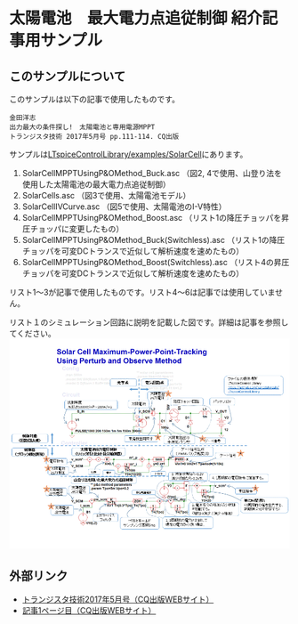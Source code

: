# 太陽電池　最大電力点追従制御 紹介記事用サンプル

## このサンプルについて
このサンプルは以下の記事で使用したものです。

```
金田洋志
出力最大の条件探し!　太陽電池と専用電源MPPT
トランジスタ技術 2017年5月号 pp.111-114. CQ出版
```

サンプルは[LTspiceControlLibrary/examples/SolarCell](../../SolarCell)にあります。
1. SolarCellMPPTUsingP&OMethod_Buck.asc （図2, 4で使用、山登り法を使用した太陽電池の最大電力点追従制御）
2. SolarCells.asc （図3で使用、太陽電池モデル）
3. SolarCellIVCurve.asc （図5で使用、太陽電池のI-V特性）
4. SolarCellMPPTUsingP&OMethod_Boost.asc （リスト1の降圧チョッパを昇圧チョッパに変更したもの）
5. SolarCellMPPTUsingP&OMethod_Buck(Switchless).asc （リスト1の降圧チョッパを可変DCトランスで近似して解析速度を速めたもの）
6. SolarCellMPPTUsingP&OMethod_Boost(Switchless).asc （リスト4の昇圧チョッパを可変DCトランスで近似して解析速度を速めたもの）

リスト1～3が記事で使用したものです。リスト4～6は記事では使用していません。
  
リスト１のシミュレーション回路に説明を記載した図です。詳細は記事を参照してください。
![SolarCellMPPTUsingP&OMethod_Buck](SolarCellMPPTUsingP&OMethod_Buck.gif)

## 外部リンク
- [トランジスタ技術2017年5月号（CQ出版WEBサイト）](http://toragi.cqpub.co.jp/tabid/825/Default.aspx)
- [記事1ページ目（CQ出版WEBサイト）](http://toragi.cqpub.co.jp/Portals/0/backnumber/2017/05/p111.pdf)
